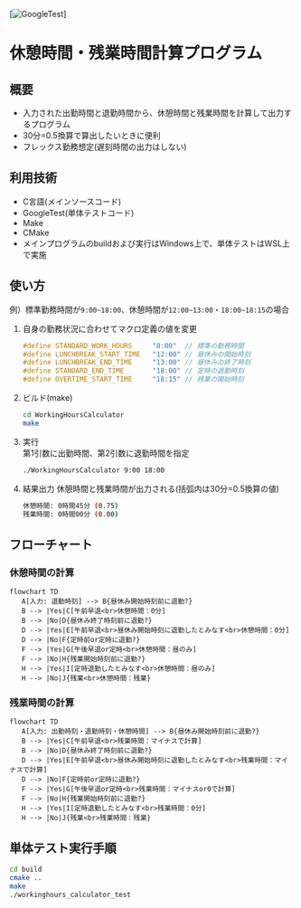 [![GoogleTest](https://github.com/tkura37/WorkingHoursCalculator/actions/workflows/cmake-single-platform.yml/badge.svg)]
# 休憩時間・残業時間計算プログラム
## 概要
- 入力された出勤時間と退勤時間から、休憩時間と残業時間を計算して出力するプログラム
- 30分=0.5換算で算出したいときに便利
- フレックス勤務想定(遅刻時間の出力はしない)

## 利用技術
- C言語(メインソースコード)
- GoogleTest(単体テストコード)
- Make
- CMake
- メインプログラムのbuildおよび実行はWindows上で、単体テストはWSL上で実施

## 使い方
例）標準勤務時間が`9:00~18:00`、休憩時間が`12:00~13:00`・`18:00~18:15`の場合
1. 自身の勤務状況に合わせてマクロ定義の値を変更
   ```C:src/WorkingHoursCalculator.h
   #define STANDARD_WORK_HOURS     "8:00"  // 標準の勤務時間
   #define LUNCHBREAK_START_TIME   "12:00" // 昼休みの開始時刻
   #define LUNCHBREAK_END_TIME     "13:00" // 昼休みの終了時刻
   #define STANDARD_END_TIME       "18:00" // 定時の退勤時刻
   #define OVERTIME_START_TIME     "18:15" // 残業の開始時刻
   ```
2. ビルド(make)
   ```bash
   cd WorkingHoursCalculator
   make
   ```
3. 実行  
   第1引数に出勤時間、第2引数に退勤時間を指定
   ```bash
   ./WorkingHoursCalculator 9:00 18:00
   ```
4. 結果出力
   休憩時間と残業時間が出力される(括弧内は30分=0.5換算の値)
   ```bash
   休憩時間: 0時間45分 (0.75)
   残業時間: 0時間00分 (0.00)
   ```

## フローチャート
### 休憩時間の計算
```mermaid
flowchart TD
   A[入力: 退勤時刻] --> B{昼休み開始時刻前に退勤?}
   B --> |Yes|C[午前早退<br>休憩時間：0分]
   B --> |No|D{昼休み終了時刻前に退勤?}   
   D --> |Yes|E[午前早退<br>昼休み開始時刻に退勤したとみなす<br>休憩時間：0分]
   D --> |No|F{定時前or定時に退勤?}
   F --> |Yes|G[午後早退or定時<br>休憩時間：昼のみ]
   F --> |No|H{残業開始時刻前に退勤?}
   H --> |Yes|I[定時退勤したとみなす<br>休憩時間：昼のみ]
   H --> |No|J{残業<br>休憩時間：残業}
```

### 残業時間の計算
```mermaid
flowchart TD
   A[入力: 出勤時刻・退勤時刻・休憩時間] --> B{昼休み開始時刻前に退勤?}
   B --> |Yes|C[午前早退<br>残業時間：マイナスで計算]
   B --> |No|D{昼休み終了時刻前に退勤?}   
   D --> |Yes|E[午前早退<br>昼休み開始時刻に退勤したとみなす<br>残業時間：マイナスで計算]
   D --> |No|F{定時前or定時に退勤?}
   F --> |Yes|G[午後早退or定時<br>残業時間：マイナスor0で計算]
   F --> |No|H{残業開始時刻前に退勤?}
   H --> |Yes|I[定時退勤したとみなす<br>残業時間：0分]
   H --> |No|J{残業<br>残業時間：残業}
```

## 単体テスト実行手順
```bash
cd build
cmake ..
make
./workinghours_calculator_test
```
